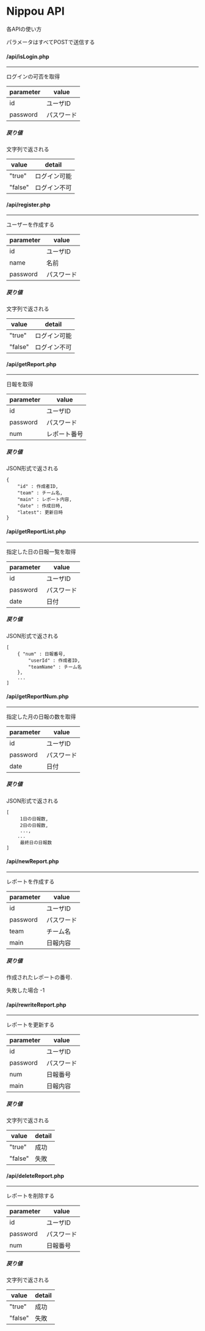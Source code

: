 # Nippou API

 各APIの使い方

パラメータはすべてPOSTで送信する

#### /api/isLogin.php

---

ログインの可否を取得

| parameter | value |
|---|---|
| id | ユーザID |
| password | パスワード |

##### 戻り値

文字列で返される

| value | detail |
|---|---|
| "true" | ログイン可能 |
| "false" | ログイン不可 |

#### /api/register.php

---

ユーザーを作成する

| parameter | value |
|---|---|
| id | ユーザID |
| name | 名前 |
| password | パスワード |

##### 戻り値

文字列で返される

| value | detail |
|---|---|
| "true" | ログイン可能 |
| "false" | ログイン不可 |

#### /api/getReport.php

---

日報を取得

| parameter | value |
|---|---|
| id | ユーザID |
| password | パスワード |
| num | レポート番号 |

##### 戻り値

JSON形式で返される

```
{
	"id" : 作成者ID,
	"team" : チーム名,
	"main" : レポート内容,
	"date" : 作成日時,
	"latest": 更新日時
}
```

#### /api/getReportList.php

---

指定した日の日報一覧を取得

| parameter | value |
|---|---|
| id | ユーザID |
| password | パスワード |
| date | 日付 |

##### 戻り値

JSON形式で返される

```
[
	{ "num" : 日報番号,
		"userId" : 作成者ID,
		"teamName" : チーム名
	},
	...	
]
```

#### /api/getReportNum.php

---

指定した月の日報の数を取得

| parameter | value |
|---|---|
| id | ユーザID |
| password | パスワード |
| date | 日付 |

##### 戻り値

JSON形式で返される

```
[
	 1日の日報数,
	 2日の日報数,
	 ...,
	...
	 最終日の日報数
]
```

#### /api/newReport.php

---

レポートを作成する

| parameter | value |
|---|---|
| id | ユーザID |
| password | パスワード |
| team | チーム名 |
| main | 日報内容 |

##### 戻り値

作成されたレポートの番号.

失敗した場合 -1

#### /api/rewriteReport.php

---

レポートを更新する

| parameter | value |
|---|---|
| id | ユーザID |
| password | パスワード |
| num | 日報番号 |
| main | 日報内容 |

##### 戻り値

文字列で返される

| value | detail |
|---|---|
| "true" | 成功 |
| "false" | 失敗 |

#### /api/deleteReport.php

---

レポートを削除する

| parameter | value |
|---|---|
| id | ユーザID |
| password | パスワード |
| num | 日報番号 |

##### 戻り値

文字列で返される

| value | detail |
|---|---|
| "true" | 成功 |
| "false" | 失敗 |

